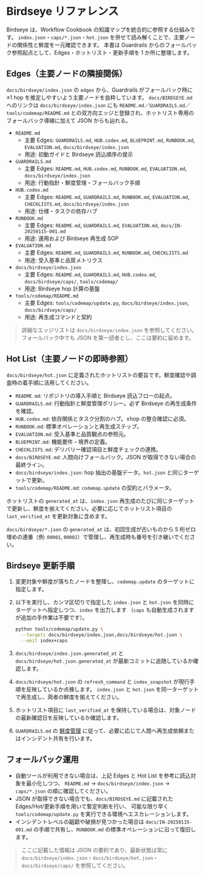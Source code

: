 # Birdseye リファレンス

Birdseye は、Workflow Cookbook の知識マップを統合的に参照する仕組みです。
`index.json`・`caps/*.json`・`hot.json` を併せて読み解くことで、主要ノードの関係性と鮮度を一元確認できます。
本書は Guardrails からのフォールバック参照起点として、Edges・ホットリスト・更新手順を 1 か所に整理します。

## Edges（主要ノードの隣接関係）

`docs/birdseye/index.json` の `edges` から、Guardrails がフォールバック時に ±1 hop を推定しやすいよう主要ノードを抜粋しています。
`docs/BIRDSEYE.md` へのリンクは `docs/birdseye/index.json` にも `README.md`／`GUARDRAILS.md`／`tools/codemap/README.md` との双方向エッジと登録され、ホットリスト専用のフォールバック導線に加えて JSON からも辿れる。

- `README.md`
  - 主要 Edges: `GUARDRAILS.md`, `HUB.codex.md`, `BLUEPRINT.md`, `RUNBOOK.md`, `EVALUATION.md`, `docs/birdseye/index.json`
  - 用途: 初動ガイドと Birdseye 読込順序の提示
- `GUARDRAILS.md`
  - 主要 Edges: `README.md`, `HUB.codex.md`, `RUNBOOK.md`, `EVALUATION.md`, `docs/birdseye/index.json`
  - 用途: 行動指針・鮮度管理・フォールバック手順
- `HUB.codex.md`
  - 主要 Edges: `README.md`, `GUARDRAILS.md`, `RUNBOOK.md`, `EVALUATION.md`, `CHECKLISTS.md`, `docs/birdseye/index.json`
  - 用途: 仕様・タスクの依存ハブ
- `RUNBOOK.md`
  - 主要 Edges: `README.md`, `GUARDRAILS.md`, `EVALUATION.md`, `docs/IN-20250115-001.md`
  - 用途: 運用および Birdseye 再生成 SOP
- `EVALUATION.md`
  - 主要 Edges: `README.md`, `GUARDRAILS.md`, `RUNBOOK.md`, `CHECKLISTS.md`
  - 用途: 受入基準と品質メトリクス
- `docs/birdseye/index.json`
  - 主要 Edges: `README.md`, `GUARDRAILS.md`, `HUB.codex.md`, `docs/birdseye/caps/`, `tools/codemap/`
  - 用途: Birdseye hop 計算の基盤
- `tools/codemap/README.md`
  - 主要 Edges: `tools/codemap/update.py`, `docs/birdseye/index.json`, `docs/birdseye/caps/`
  - 用途: 再生成コマンドと契約

> 詳細なエッジリストは `docs/birdseye/index.json` を参照してください。フォールバック中でも JSON を第一読者とし、ここは要約に留めます。

## Hot List（主要ノードの即時参照）

`docs/birdseye/hot.json` に定義されたホットリストの要旨です。鮮度確認や調査時の着手順に活用してください。

- `README.md`: リポジトリの導入手順と Birdseye 読込フローの起点。
- `GUARDRAILS.md`: 行動指針と鮮度管理ポリシー。必ず Birdseye の再生成条件を確認。
- `HUB.codex.md`: 依存関係とタスク分割のハブ。±hop の整合確認に必須。
- `RUNBOOK.md`: 標準オペレーションと再生成ステップ。
- `EVALUATION.md`: 受入基準と品質観点の参照元。
- `BLUEPRINT.md`: 機能要件・境界の定義。
- `CHECKLISTS.md`: デリバリー確認項目と鮮度チェックの連携。
- `docs/BIRDSEYE.md`: 人間向けフォールバック。JSON が取得できない場合の最終ライン。
- `docs/birdseye/index.json`: hop 抽出の基盤データ。`hot.json` と同じターゲットで更新。
- `tools/codemap/README.md`: `codemap.update` の契約とパラメータ。

ホットリストの `generated_at` は、`index.json` 再生成のたびに同じターゲットで更新し、鮮度を揃えてください。必要に応じてホットリスト項目の `last_verified_at` を更新対象に含めます。

`docs/birdseye/*.json` の `generated_at` は、初回生成が古いものから 5 桁ゼロ埋めの連番（例: `00001`, `00002`）で管理し、再生成時も番号を引き継いでください。

## Birdseye 更新手順

1. 変更対象や鮮度が落ちたノードを整理し、`codemap.update` のターゲットに指定します。
2. 以下を実行し、カンマ区切りで指定した `index.json` と `hot.json` を同時にターゲットへ指定しつつ、`index` を出力します
   （`caps` も自動生成されますが追加の手作業は不要です）。

   ```bash
   python tools/codemap/update.py \
     --targets docs/birdseye/index.json,docs/birdseye/hot.json \
     --emit index+caps
   ```

3. `docs/birdseye/index.json.generated_at` と `docs/birdseye/hot.json.generated_at` が最新コミットに追随しているか確認します。
4. `docs/birdseye/hot.json` の `refresh_command` と `index_snapshot` が現行手順を反映しているか点検します。
   `index.json` と `hot.json` を同一ターゲットで再生成し、両者の鮮度を揃えてください。
5. ホットリスト項目に `last_verified_at` を保持している場合は、対象ノードの最新確認日を反映しているか確認します。
6. `GUARDRAILS.md` の [鮮度管理](../GUARDRAILS.md#鮮度管理staleness-handling) に従って、必要に応じて人間へ再生成依頼またはインシデント共有を行います。

## フォールバック運用

- 自動ツールが利用できない場合は、上記 Edges と Hot List を参考に読込対象を最小化しつつ、
  `README.md` → `docs/birdseye/index.json` → `caps/*.json` の順に確認してください。
- JSON が取得できない場合でも、`docs/BIRDSEYE.md` に記載された Edges/Hot/更新手順を用いて暫定判断を行い、
  可能な限り早く `tools/codemap/update.py` を実行できる環境へエスカレーションします。
- インシデントレベルの齟齬や破損が見つかった場合は `docs/IN-20250115-001.md` の手順で共有し、`RUNBOOK.md` の標準オペレーションに沿って復旧します。

> ここに記載した情報は JSON の要約であり、最新状態は常に `docs/birdseye/index.json`・`docs/birdseye/hot.json`・`docs/birdseye/caps/` を参照してください。
